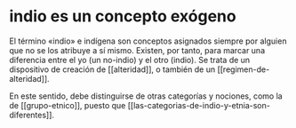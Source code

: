 # indio es un concepto exógeno
El término «indio» e indígena son conceptos asignados siempre por alguien que no se los atribuye a sí mismo. Existen, por tanto, para marcar una diferencia entre el yo (un no-indio) y el otro (indio). Se trata de un dispositivo de creación de [[alteridad]], o también de un [[regimen-de-alteridad]].

En este sentido, debe distinguirse de otras categorías y nociones, como la de [[grupo-etnico]], puesto que [[las-categorias-de-indio-y-etnia-son-diferentes]].
